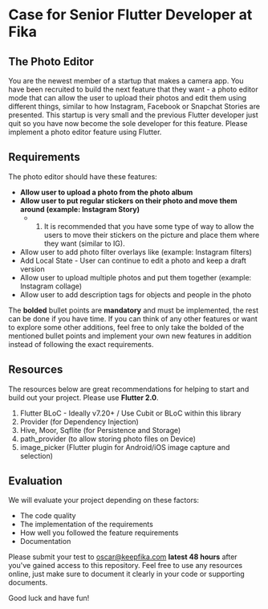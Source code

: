 # Case for Senior Flutter Developer at Fika

## The Photo Editor
You are the newest member of a startup that makes a camera app. You have been recruited to build the next feature that they want - a photo editor mode that can allow the user to upload their photos and edit them using different things, similar to how Instagram, Facebook or Snapchat Stories are presented. This startup is very small and the previous Flutter developer just quit so you have now become the sole developer for this feature. Please implement a photo editor feature using Flutter.

## Requirements
The photo editor should have these features:
* **Allow user to upload a photo from the photo album**
* **Allow user to put regular stickers on their photo and move them around (example: Instagram Story)**
    * 1) It is recommended that you have some type of way to allow the users to move their stickers on the picture and place them where they want (similar to IG).
* Allow user to add photo filter overlays like (example: Instagram filters)
* Add Local State - User can continue to edit a photo and keep a draft version
* Allow user to upload multiple photos and put them together (example: Instagram collage)
* Allow user to add description tags for objects and people in the photo

The **bolded** bullet points are **mandatory** and must be implemented, the rest can be done if you have time. If you can think of any other features or want to explore some other additions, feel free to only take the bolded of the mentioned bullet points and implement your own new features in addition instead of following the exact requirements.

## Resources
The resources below are great recommendations for helping to start and build out your project. Please use **Flutter 2.0**.
1. Flutter BLoC - Ideally v7.20+ / Use Cubit or BLoC within this library
2. Provider (for Dependency Injection)
3. Hive, Moor, Sqflite (for Persistence and Storage)
4. path_provider (to allow storing photo files on Device)
5. image_picker (Flutter plugin for Android/iOS image capture and selection)

## Evaluation
We will evaluate your project depending on these factors:
* The code quality
* The implementation of the requirements
* How well you followed the feature requirements
* Documentation

Please submit your test to oscar@keepfika.com **latest 48 hours** after you've gained access to this repository. Feel free to use any resources online, just make sure to document it clearly in your code or supporting documents. 

Good luck and have fun!

